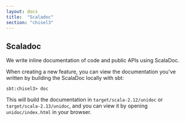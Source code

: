 ```yaml
---
layout: docs
title:  "Scaladoc"
section: "chisel3"
---
```


## Scaladoc

We write inline documentation of code and public APIs using ScalaDoc.

When creating a new feature, you can view the documentation you've written by building the ScalaDoc locally with sbt:

```
sbt:chisel3> doc
```

This will build the documentation in `target/scala-2.12/unidoc` or `target/scala-2.13/unidoc`, and you can view it by opening `unidoc/index.html` in your browser.
